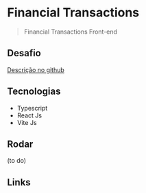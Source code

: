 # Financial Transactions

> Financial Transactions Front-end

## Desafio

[Descrição no github](https://github.com/Pagnet/desafio-back-end)

## Tecnologias

- Typescript
- React Js
- Vite Js

## Rodar

(to do)

## Links
